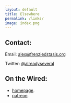 ```yaml
---
layout: default
title: Elsewhere
permalink: /links/
image: index.png
---
```


## Contact:
Email: [alex@frenziedstasis.org](mailto:alex@frenziedstasis.org)

Twitter: [@alreadyseveral](http://twitter.com/{{site.twitter}})

## On the Wired:
- [homepage]({{site.homepage}}).
- [patreon](https://www.patreon.com/{{site.patreon}}).